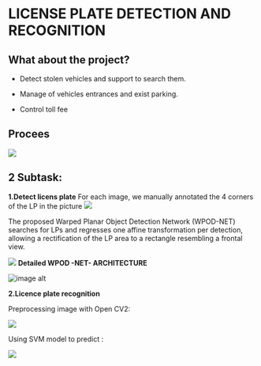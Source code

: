 
# LICENSE PLATE DETECTION AND RECOGNITION

## What about the project?
* Detect stolen vehicles and support to search them.

* Manage of vehicles entrances and exist parking.
* Control toll fee

## Procees

![](https://i.imgur.com/C08xJ3C.png)
 
## 2 Subtask:
**1.Detect licens plate**
For each image, we manually annotated the 4 corners of the LP in the picture 
![](https://i.imgur.com/ES9kFf7.png)

  The proposed Warped Planar Object Detection Network (WPOD-NET) searches for LPs and regresses one affine transformation per detection, allowing a rectification of the LP area to a rectangle resembling a frontal view.
  

![](https://i.imgur.com/YxPhM4Q.png)
     **Detailed WPOD -NET- ARCHITECTURE**

![image alt](http://www.programmersought.com/images/856/72b3f28505498c604201c262cf1754d8.JPEG)



**2.Licence plate recognition**

Preprocessing image with Open CV2:


![](https://i.imgur.com/qwxEaKI.png)

Using SVM model to predict :

![](https://i.imgur.com/EVYhB78.png)


